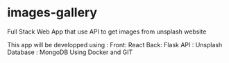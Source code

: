 # images-gallery

Full Stack Web App that use API to get images from unsplash website

This app will be developped using :
Front: React
Back: Flask
API : Unsplash
Database : MongoDB
Using Docker and GIT
